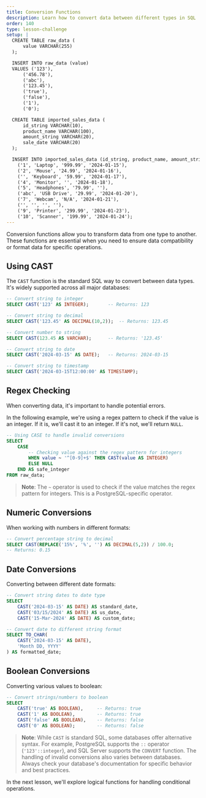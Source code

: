 ```yaml
---
title: Conversion Functions
description: Learn how to convert data between different types in SQL
order: 140
type: lesson-challenge
setup: |
  CREATE TABLE raw_data (
      value VARCHAR(255)
  );

  INSERT INTO raw_data (value) 
  VALUES ('123'), 
      ('456.78'), 
      ('abc'), 
      ('123.45'),
      ('true'),
      ('false'),
      ('1'),
      ('0');

  CREATE TABLE imported_sales_data (
      id_string VARCHAR(10),
      product_name VARCHAR(100),
      amount_string VARCHAR(20),
      sale_date VARCHAR(20)
  );

  INSERT INTO imported_sales_data (id_string, product_name, amount_string, sale_date) VALUES
    ('1', 'Laptop', '999.99', '2024-01-15'),
    ('2', 'Mouse', '24.99', '2024-01-16'),
    ('', 'Keyboard', '59.99', '2024-01-17'),
    ('4', 'Monitor', '', '2024-01-18'),
    ('5', 'Headphones', '79.99', ''),
    ('abc', 'USB Drive', '29.99', '2024-01-20'),
    ('7', 'Webcam', 'N/A', '2024-01-21'),
    ('', '', '', ''),
    ('9', 'Printer', '299.99', '2024-01-23'),
    ('10', 'Scanner', '199.99', '2024-01-24');
---
```


Conversion functions allow you to transform data from one type to another. These functions are essential when you need to ensure data compatibility or format data for specific operations.

## Using CAST

The `CAST` function is the standard SQL way to convert between data types. It's widely supported across all major databases:

```sql
-- Convert string to integer
SELECT CAST('123' AS INTEGER);       -- Returns: 123

-- Convert string to decimal
SELECT CAST('123.45' AS DECIMAL(10,2));  -- Returns: 123.45

-- Convert number to string
SELECT CAST(123.45 AS VARCHAR);      -- Returns: '123.45'

-- Convert string to date
SELECT CAST('2024-03-15' AS DATE);   -- Returns: 2024-03-15

-- Convert string to timestamp
SELECT CAST('2024-03-15T12:00:00' AS TIMESTAMP);
```

## Regex Checking

When converting data, it's important to handle potential errors.

In the following example, we're using a regex pattern to check if the value is an integer. If it is, we'll cast it to an integer. If it's not, we'll return `NULL`.

```sql
-- Using CASE to handle invalid conversions
SELECT
    CASE
        -- Checking value against the regex pattern for integers
        WHEN value ~ '^[0-9]+$' THEN CAST(value AS INTEGER)
        ELSE NULL
    END AS safe_integer
FROM raw_data;
```

> **Note**: The `~` operator is used to check if the value matches the regex pattern for integers. This is a PostgreSQL-specific operator.

## Numeric Conversions

When working with numbers in different formats:

```sql
-- Convert percentage string to decimal
SELECT CAST(REPLACE('15%', '%', '') AS DECIMAL(5,2)) / 100.0;
-- Returns: 0.15
```

## Date Conversions

Converting between different date formats:

```sql
-- Convert string dates to date type
SELECT
    CAST('2024-03-15' AS DATE) AS standard_date,
    CAST('03/15/2024' AS DATE) AS us_date,
    CAST('15-Mar-2024' AS DATE) AS custom_date;

-- Convert date to different string format
SELECT TO_CHAR(
    CAST('2024-03-15' AS DATE),
    'Month DD, YYYY'
) AS formatted_date;
```

## Boolean Conversions

Converting various values to boolean:

```sql
-- Convert strings/numbers to boolean
SELECT
    CAST('true' AS BOOLEAN),     -- Returns: true
    CAST('1' AS BOOLEAN),        -- Returns: true
    CAST('false' AS BOOLEAN),    -- Returns: false
    CAST('0' AS BOOLEAN);        -- Returns: false
```

> **Note**: While `CAST` is standard SQL, some databases offer alternative syntax. For example, PostgreSQL supports the `::` operator (`'123'::integer`), and SQL Server supports the `CONVERT` function. The handling of invalid conversions also varies between databases. Always check your database's documentation for specific behavior and best practices.

In the next lesson, we'll explore logical functions for handling conditional operations.
